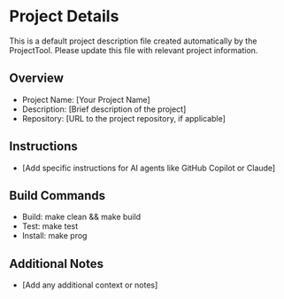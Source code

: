 # Project Details

This is a default project description file created automatically by the ProjectTool.
Please update this file with relevant project information.

## Overview
- Project Name: [Your Project Name]
- Description: [Brief description of the project]
- Repository: [URL to the project repository, if applicable]

## Instructions
- [Add specific instructions for AI agents like GitHub Copilot or Claude]

## Build Commands
- Build: make clean && make build
- Test: make test
- Install: make prog

## Additional Notes
- [Add any additional context or notes]
